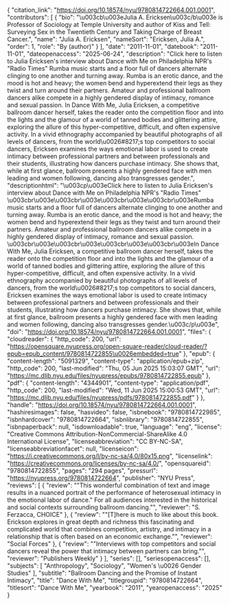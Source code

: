 {
   "citation_link": "https://doi.org/10.18574/nyu/9780814722664.001.0001",
   "contributors": [
     {
       "bio": "\u003cb\u003eJulia A. Ericksen\u003c/b\u003e is Professor of Sociology at Temple University and author of Kiss and Tell: Surveying Sex in the Twentieth Century and Taking Charge of Breast Cancer.",
       "name": "Julia A. Ericksen",
       "nameSort": "Ericksen, Julia A.",
       "order": 1,
       "role": "By (author)"
     }
   ],
   "date": "2011-11-01",
   "datebook": "2011-11-01",
   "dateopenaccess": "2025-06-24",
   "description": "Click here to listen to Julia Ericksen's interview about Dance with Me on Philadelphia NPR's \"Radio Times\" Rumba music starts and a floor full of dancers alternate clinging to one another and turning away. Rumba is an erotic dance, and the mood is hot and heavy; the women bend and hyperextend their legs as they twist and turn around their partners. Amateur and professional ballroom dancers alike compete in a highly gendered display of intimacy, romance and sexual passion. In Dance With Me, Julia Ericksen, a competitive ballroom dancer herself, takes the reader onto the competition floor and into the lights and the glamour of a world of tanned bodies and glittering attire, exploring the allure of this hyper-competitive, difficult, and often expensive activity. In a vivid ethnography accompanied by beautiful photographs of all levels of dancers, from the world\u0026#8217;s top competitors to social dancers, Ericksen examines the ways emotional labor is used to create intimacy between professional partners and between professionals and their students, illustrating how dancers purchase intimacy. She shows that, while at first glance, ballroom presents a highly gendered face with men leading and women following, dancing also transgresses gender.",
   "descriptionhtml": "\u003cp\u003eClick here to listen to Julia Ericksen's interview about Dance with Me on Philadelphia NPR's \"Radio Times\" \u003cbr\u003e\u003cbr\u003e\u003cbr\u003e\u003cbr\u003eRumba music starts and a floor full of dancers alternate clinging to one another and turning away. Rumba is an erotic dance, and the mood is hot and heavy; the women bend and hyperextend their legs as they twist and turn around their partners. Amateur and professional ballroom dancers alike compete in a highly gendered display of intimacy, romance and sexual passion. \u003cbr\u003e\u003cbr\u003e\u003cbr\u003e\u003cbr\u003eIn Dance With Me, Julia Ericksen, a competitive ballroom dancer herself, takes the reader onto the competition floor and into the lights and the glamour of a world of tanned bodies and glittering attire, exploring the allure of this hyper-competitive, difficult, and often expensive activity. In a vivid ethnography accompanied by beautiful photographs of all levels of dancers, from the world\u0026#8217;s top competitors to social dancers, Ericksen examines the ways emotional labor is used to create intimacy between professional partners and between professionals and their students, illustrating how dancers purchase intimacy. She shows that, while at first glance, ballroom presents a highly gendered face with men leading and women following, dancing also transgresses gender.\u003c/p\u003e",
   "doi": "https://doi.org/10.18574/nyu/9780814722664.001.0001",
   "files": {
     "cloudreader": {
       "http_code": 200,
       "url": "https://opensquare.nyupress.org/open-square-reader/cloud-reader/?epub=epub_content/9780814722855\u0026embedded=true"
     },
     "epub": {
       "content-length": "5091329",
       "content-type": "application/epub+zip",
       "http_code": 200,
       "last-modified": "Thu, 05 Jun 2025 15:03:07 GMT",
       "url": "https://mc.dlib.nyu.edu/files/nyupress/epubs/9780814722855.epub"
     },
     "pdf": {
       "content-length": "4344901",
       "content-type": "application/pdf",
       "http_code": 200,
       "last-modified": "Wed, 11 Jun 2025 15:00:53 GMT",
       "url": "https://mc.dlib.nyu.edu/files/nyupress/pdfs/9780814722855.pdf"
     }
   },
   "handle": "https://doi.org/10.18574/nyu/9780814722664.001.0001",
   "hashiresimages": false,
   "hasvideo": false,
   "isbnebook": "9780814722985",
   "isbnhardcover": "9780814722664",
   "isbnlibrary": "9780814722855",
   "isbnpaperback": null,
   "isdownloadable": true,
   "language": "eng",
   "license": "Creative Commons Attribution-NonCommercial-ShareAlike 4.0 International License",
   "licenseabbreviation": "CC BY-NC-SA",
   "licenseabbreviationfacet": null,
   "licenseicon": "https://i.creativecommons.org/l/by-nc-sa/4.0/80x15.png",
   "licenselink": "https://creativecommons.org/licenses/by-nc-sa/4.0/",
   "opensquareid": "9780814722855",
   "pages": "294 pages",
   "pressurl": "https://nyupress.org/9780814722664",
   "publisher": "NYU Press",
   "reviews": [
     {
       "review": "\"This wonderful combination of text and image results in a nuanced portrait of the performance of heterosexual intimacy in the emotional labor of dance.\" For all audiences interested in the historical and social contexts surrounding ballroom dancing.\"",
       "reviewer": "S. Ferzacca, CHOICE"
     },
     {
       "review": "\"[T]here is much to like about this book. Erickson explores in great depth and richness this fascinating and complicated world that combines competition, artistry, and intimacy in a relationship that is often based on an economic exchange.\"",
       "reviewer": "Social Forces"
     },
     {
       "review": "\"Interviews with top competitors and social dancers reveal the power that intimacy between partners can bring.\"",
       "reviewer": "Publishers Weekly"
     }
   ],
   "series": [],
   "seriesopenaccess": [],
   "subjects": [
     "Anthropology",
     "Sociology",
     "Women's \u0026 Gender Studies"
   ],
   "subtitle": "Ballroom Dancing and the Promise of Instant Intimacy",
   "title": "Dance With Me",
   "titlegroupid": "9780814722664",
   "titlesort": "Dance With Me",
   "yearbook": "2011",
   "yearopenaccess": "2025"
 }
